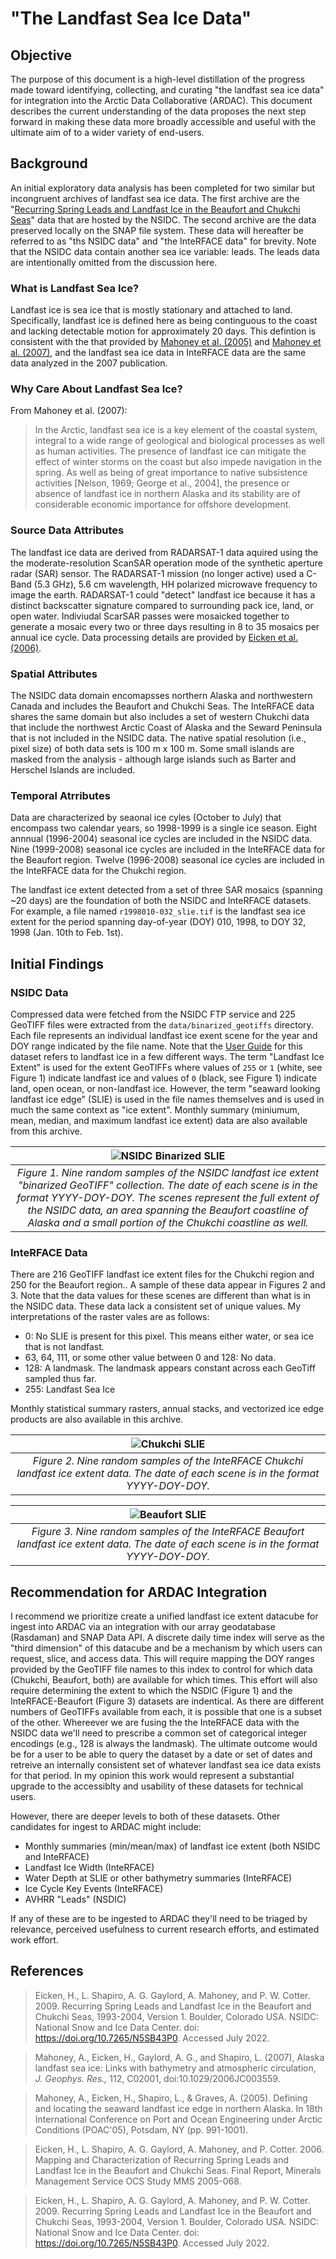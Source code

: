 # "The Landfast Sea Ice Data"
## Objective
The purpose of this document is a high-level distillation of the progress made toward identifying, collecting, and curating "the landfast sea ice data" for integration into the Arctic Data Collaborative (ARDAC). This document describes the current understanding of the data proposes the next step forward in making these data more broadly accessible and useful with the ultimate aim of to a wider variety of end-users.

## Background
An initial exploratory data analysis has been completed for two similar but incongruent archives of landfast sea ice data. The first archive are the "[Recurring Spring Leads and Landfast Ice in the Beaufort and Chukchi Seas](https://nsidc.org/data/g02173/versions/1)" data that are hosted by the NSIDC. The second archive are the data preserved locally on the SNAP file system. These data will hereafter be referred to as "ths NSIDC data" and "the InteRFACE data" for brevity. Note that the NSIDC data contain another sea ice variable: leads. The leads data are intentionally omitted from the discussion here.

### What is Landfast Sea Ice?
Landfast ice is sea ice that is mostly stationary and attached to land. Specifically, landfast ice is defined here as being continguous to the coast and lacking detectable motion for approximately 20 days. This defintion is consistent with the that provided by [Mahoney et al. (2005)](https://seaice.alaska.edu/gi/publications/mahoney/Mahoney_2005_POAC_DefiningLFI.pdf) and [Mahoney et al. (2007)](https://agupubs.onlinelibrary.wiley.com/doi/abs/10.1029/2006JC003559), and the landfast sea ice data in InteRFACE data are the same data analyzed in the 2007 publication.

### Why Care About Landfast Sea Ice?
From Mahoney et al. (2007):
>In the Arctic, landfast sea ice is a key element of the coastal system, integral to a wide range of geological and biological processes as well as human activities. The presence of landfast ice can mitigate the effect of winter storms on the coast but also impede navigation in the spring. As well as being of great importance to native subsistence activities [Nelson, 1969; George et al., 2004], the presence or absence of landfast ice in northern Alaska and its stability are of considerable economic importance for offshore development.

### Source Data Attributes
The landfast ice data are derived from RADARSAT-1 data aquired using the the moderate-resolution ScanSAR operation mode of the synthetic aperture radar (SAR) sensor. The RADARSAT-1 mission (no longer active) used a C-Band (5.3 GHz), 5.6 cm wavelength, HH polarized microwave frequency to image the earth. RADARSAT-1 could "detect" landfast ice because it has a distinct backscatter signature compared to surrounding pack ice, land, or open water. Indiviudal ScarSAR passes were mosaicked together to generate a mosaic every two or three days resulting in 8 to 35 mosaics per annual ice cycle. Data processing details are provided by [Eicken et al. (2006)](https://nsidc.org/sites/nsidc.org/files/files/data/noaa/g02173/eicken_leads_landfast_2006.pdf).

### Spatial Attributes
The NSIDC data domain encomapsses northern Alaska and northwestern Canada and includes the Beaufort and Chukchi Seas. The InteRFACE data shares the same domain but also includes a set of western Chukchi data that include the northwest Arctic Coast of Alaska and the Seward Peninsula that is not included in the NSIDC data. The native spatial resolution (i.e., pixel size) of both data sets is 100 m x 100 m. Some small islands are masked from the analysis - although large islands such as Barter and Herschel Islands are included.

### Temporal Atrributes
Data are characterized by seaonal ice cyles (October to July) that encompass two calendar years, so 1998-1999 is a single ice season. Eight annnual (1996-2004) seasonal ice cycles are included in the NSIDC data. Nine (1999-2008) seasonal ice cycles are included in the InteRFACE data for the Beaufort region. Twelve (1996-2008) seasonal ice cycles are included in the InteRFACE data for the Chukchi region.

The landfast ice extent detected from a set of three SAR mosaics (spanning ~20 days) are the foundation of both the NSIDC and InteRFACE datasets. For example, a file named `r1998010-032_slie.tif` is the landfast sea ice extent for the period spanning day-of-year (DOY) 010, 1998, to DOY 32, 1998 (Jan. 10th to Feb. 1st).

## Initial Findings
### NSIDC Data
Compressed data were fetched from the NSIDC FTP service and 225 GeoTIFF files were extracted from the `data/binarized_geotiffs` directory. Each file represents an individual landfast ice exent scene for the year and DOY range indicated by the file name. Note that the [User Guide](https://nsidc.org/sites/default/files/g02173-v001-userguide.pdf) for this dataset refers to landfast ice in a few different ways. The term "Landfast Ice Extent" is used for the extent GeoTIFFs where values of `255` or `1` (white, see Figure 1) indicate landfast ice and values of `0` (black, see Figure 1) indicate land, open ocean, or non-landfast ice. However, the term "seaward looking landfast ice edge" (SLIE) is used in the file names themselves and is used in much the same context as "ice extent". Monthly summary (miniumum, mean, median, and maximum landfast ice extent) data are also available from this archive.

| ![NSIDC Binarized SLIE](nsidc_binarized_slie.png)|
|:--:|
| <i>Figure 1. Nine random samples of the NSIDC landfast ice extent "binarized GeoTIFF" collection. The date of each scene is in the format YYYY-DOY-DOY. The scenes represent the full extent of the NSIDC data, an area spanning the Beaufort coastline of Alaska and a small portion of the Chukchi coastline as well.</i>|

### InteRFACE Data
There are 216 GeoTIFF landfast ice extent files for the Chukchi region and 250 for the Beaufort region.. A sample of these data appear in Figures 2 and 3. Note that the data values for these scenes are different than what is in the NSIDC data. These data lack a consistent set of unique values. My interpretations of the raster vales are as follows:

 - 0: No SLIE is present for this pixel. This means either water, or sea ice that is not landfast.
 - 63, 64, 111, or some other value between 0 and 128: No data.
 - 128: A landmask. The landmask appears constant across each GeoTiff sampled thus far.
 - 255: Landfast Sea Ice

Monthly statistical summary rasters, annual stacks, and vectorized ice edge products are also available in this archive.

| ![Chukchi SLIE](chukchi_slie.png)|
|:--:|
| <i>Figure 2. Nine random samples of the InteRFACE Chukchi landfast ice extent data. The date of each scene is in the format YYYY-DOY-DOY.</i>|

| ![Beaufort SLIE](beaufort_slie.png)|
|:--:|
| <i>Figure 3. Nine random samples of the InteRFACE Beaufort landfast ice extent data. The date of each scene is in the format YYYY-DOY-DOY.</i>|

## Recommendation for ARDAC Integration
I recommend we prioritize create a unified landfast ice extent datacube for ingest into ARDAC via an integration with our array geodatabase (Rasdaman) and SNAP Data API. A discrete daily time index will serve as the "third dimension" of this datacube and be a mechanism by which users can request, slice, and access data. This will require mapping the DOY ranges provided by the GeoTIFF file names to this index to control for which data (Chukchi, Beaufort, both) are available for which times. This effort will also require determining the extent to which the NSDIC (Figure 1) and the InteRFACE-Beaufort (Figure 3) datasets are indentical. As there are different numbers of GeoTIFFs available from each, it is possible that one is a subset of the other. Whereever we are fusing the the InteRFACE data with the NSIDC data we'll need to prescribe a common set of categorical integer encodings (e.g., 128 is always the landmask). The ultimate outcome would be for a user to be able to query the dataset by a date or set of dates and retreive an internally consistent set of whatever landfast sea ice data exists for that period. In my opinion this work would represent a substantial upgrade to the accessiblty and usability of these datasets for technical users.

However, there are deeper levels to both of these datasets. Other candidates for ingest to ARDAC might include:
 - Monthly summaries (min/mean/max) of landfast ice extent (both NSIDC and InteRFACE)
 - Landfast Ice Width (InteRFACE)
 - Water Depth at SLIE or other bathymetry summaries (InteRFACE)
 - Ice Cycle Key Events (InteRFACE)
 - AVHRR "Leads" (NSDIC)

If any of these are to be ingested to ARDAC they'll need to be triaged by relevance, perceived usefulness to current research efforts, and estimated work effort.

## References

>Eicken, H., L. Shapiro, A. G. Gaylord, A. Mahoney, and P. W. Cotter. 2009. Recurring Spring Leads and Landfast Ice in the Beaufort and Chukchi Seas, 1993-2004, Version 1. Boulder, Colorado USA. NSIDC: National Snow and Ice Data Center. doi: https://doi.org/10.7265/N5SB43P0. Accessed July 2022.

>Mahoney, A., Eicken, H., Gaylord, A. G., and Shapiro, L. (2007), Alaska landfast sea ice: Links with bathymetry and atmospheric circulation, <i>J. Geophys. Res.,</i> 112, C02001, doi:10.1029/2006JC003559. 

>Mahoney, A., Eicken, H., Shapiro, L., & Graves, A. (2005). Defining and locating the seaward landfast ice edge in northern Alaska. In 18th International Conference on Port and Ocean Engineering under Arctic Conditions (POAC'05), Potsdam, NY (pp. 991-1001).

>Eicken, H., L. Shapiro, A. G. Gaylord, A. Mahoney, and P. Cotter. 2006. Mapping and Characterization of Recurring Spring Leads and Landfast Ice in the Beaufort and Chukchi Seas. Final Report, Minerals Management Service OCS Study MMS 2005-068.

>Eicken, H., L. Shapiro, A. G. Gaylord, A. Mahoney, and P. W. Cotter. 2009. Recurring Spring Leads and Landfast Ice in the Beaufort and Chukchi Seas, 1993-2004, Version 1. Boulder, Colorado USA. NSIDC: National Snow and Ice Data Center. doi: https://doi.org/10.7265/N5SB43P0. Accessed July 2022.





